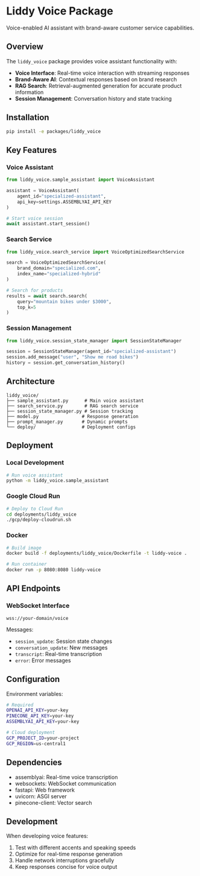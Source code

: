 # Liddy Voice Package

Voice-enabled AI assistant with brand-aware customer service capabilities.

## Overview

The `liddy_voice` package provides voice assistant functionality with:

- **Voice Interface**: Real-time voice interaction with streaming responses
- **Brand-Aware AI**: Contextual responses based on brand research
- **RAG Search**: Retrieval-augmented generation for accurate product information
- **Session Management**: Conversation history and state tracking

## Installation

```bash
pip install -e packages/liddy_voice
```

## Key Features

### Voice Assistant
```python
from liddy_voice.sample_assistant import VoiceAssistant

assistant = VoiceAssistant(
    agent_id="specialized-assistant",
    api_key=settings.ASSEMBLYAI_API_KEY
)

# Start voice session
await assistant.start_session()
```

### Search Service
```python
from liddy_voice.search_service import VoiceOptimizedSearchService

search = VoiceOptimizedSearchService(
    brand_domain="specialized.com",
    index_name="specialized-hybrid"
)

# Search for products
results = await search.search(
    query="mountain bikes under $3000",
    top_k=5
)
```

### Session Management
```python
from liddy_voice.session_state_manager import SessionStateManager

session = SessionStateManager(agent_id="specialized-assistant")
session.add_message("user", "Show me road bikes")
history = session.get_conversation_history()
```

## Architecture

```
liddy_voice/
├── sample_assistant.py      # Main voice assistant
├── search_service.py        # RAG search service
├── session_state_manager.py # Session tracking
├── model.py                # Response generation
├── prompt_manager.py       # Dynamic prompts
└── deploy/                 # Deployment configs
```

## Deployment

### Local Development
```bash
# Run voice assistant
python -m liddy_voice.sample_assistant
```

### Google Cloud Run
```bash
# Deploy to Cloud Run
cd deployments/liddy_voice
./gcp/deploy-cloudrun.sh
```

### Docker
```bash
# Build image
docker build -f deployments/liddy_voice/Dockerfile -t liddy-voice .

# Run container
docker run -p 8080:8080 liddy-voice
```

## API Endpoints

### WebSocket Interface
```
wss://your-domain/voice
```

Messages:
- `session_update`: Session state changes
- `conversation_update`: New messages
- `transcript`: Real-time transcription
- `error`: Error messages

## Configuration

Environment variables:
```bash
# Required
OPENAI_API_KEY=your-key
PINECONE_API_KEY=your-key
ASSEMBLYAI_API_KEY=your-key

# Cloud deployment
GCP_PROJECT_ID=your-project
GCP_REGION=us-central1
```

## Dependencies

- assemblyai: Real-time voice transcription
- websockets: WebSocket communication
- fastapi: Web framework
- uvicorn: ASGI server
- pinecone-client: Vector search

## Development

When developing voice features:
1. Test with different accents and speaking speeds
2. Optimize for real-time response generation
3. Handle network interruptions gracefully
4. Keep responses concise for voice output